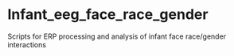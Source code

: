 # Infant_eeg_face_race_gender
Scripts for ERP processing and analysis of infant face race/gender interactions

